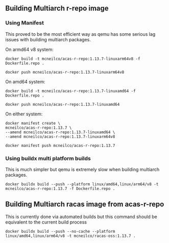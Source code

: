 ## Building Multiarch r-repo image

### Using Manifest 

This proved to be the most efficient way as qemu has some serious lag issues with building multiarch packages.

On armd64 v8 system:
```
docker build -t mcneilco/acas-r-repo:1.13.7-linuxarm64v8 -f Dockerfile.repo .

docker push mcneilco/acas-r-repo:1.13.7-linuxarm64v8
```

On amd64 system:
```
docker build -t mcneilco/acas-r-repo:1.13.7-linuxamd64 -f Dockerfile.repo .

docker push mcneilco/acas-r-repo:1.13.7-linuxamd64
```

On either system:

```
docker manifest create \
mcneilco/acas-r-repo:1.13.7 \
--amend mcneilco/acas-r-repo:1.13.7-linuxamd64 \
--amend mcneilco/acas-r-repo:1.13.7-linuxarm64v8

docker manifest push mcneilco/acas-r-repo:1.13.7
```

### Using buildx multi platform builds

This is much simpler but qemu is extremely slow when building multiarch packages.

```
docker buildx build --push --platform linux/amd64,linux/arm64/v8 -t mcneilco/acas-r-repo:1.13.7 -f Dockerfile.repo .
```


## Building Multiarch racas image from acas-r-repo

This is currently done via automated builds but this command should be equivalent to the current build process
```
docker buildx build --push --no-cache --platform linux/amd64,linux/arm64/v8 -t mcneilco/racas-oss:1.13.7 .
```
